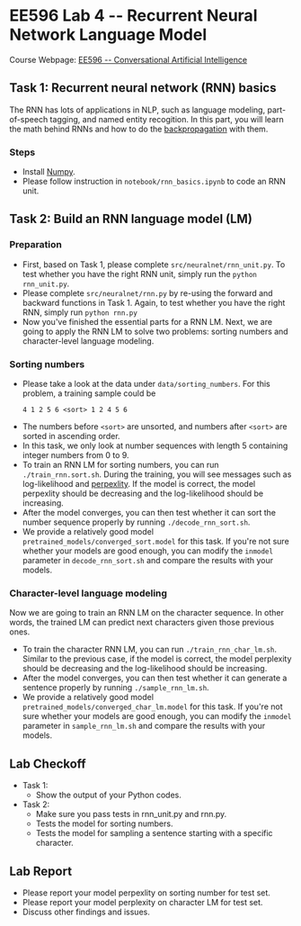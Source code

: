 # EE596 Lab 4 -- Recurrent Neural Network Language Model

Course Webpage: [EE596 -- Conversational Artificial Intelligence](https://hao-fang.github.io/ee596_spr2018/)

## Task 1: Recurrent neural network (RNN) basics
The RNN has lots of applications in NLP, such as language modeling, part-of-speech tagging, and named entity recogition. In this part, you will learn the math behind RNNs and how to do the [backpropagation](https://en.wikipedia.org/wiki/Backpropagation) with them.

### Steps
* Install [Numpy](http://www.numpy.org/).
* Please follow instruction in `notebook/rnn_basics.ipynb` to code an RNN unit.

## Task 2: Build an RNN language model (LM)

### Preparation
* First, based on Task 1, please complete `src/neuralnet/rnn_unit.py`. To test whether you have the right RNN unit, simply run the `python rnn_unit.py`.
* Please complete `src/neuralnet/rnn.py` by re-using the forward and backward functions in Task 1. Again, to test whether you have the right RNN, simply run `python rnn.py`
* Now you've finished the essential parts for a RNN LM. Next, we are going to apply the RNN LM to solve two problems: sorting numbers and character-level language modeling.

### Sorting numbers
* Please take a look at the data under `data/sorting_numbers`. For this problem, a training sample could be
	```
	4 1 2 5 6 <sort> 1 2 4 5 6
	```
* The numbers before `<sort>` are unsorted, and numbers after `<sort>` are sorted in ascending order. 
* In this task, we only look at number sequences with length 5 containing integer numbers from 0 to 9.
* To train an RNN LM for sorting numbers, you can run `./train_rnn.sort.sh`. During the training, you will see messages such as log-likelihood and [perpexlity](https://en.wikipedia.org/wiki/Perplexity). If the model is correct, the model perpexlity should be decreasing and the log-likelihood should be increasing.
* After the model converges, you can then test whether it can sort the number sequence properly by running `./decode_rnn_sort.sh`.
* We provide a relatively good model `pretrained_models/converged_sort.model` for this task. If you're not sure whether your models are good enough, you can modify the `inmodel` parameter in `decode_rnn_sort.sh` and compare the results with your models.

###  Character-level language modeling
Now we are going to train an RNN LM on the character sequence. In other words, the trained LM can predict next characters given those previous ones.

* To train the character RNN LM, you can run `./train_rnn_char_lm.sh`. Similar to the previous case, if the model is correct, the model perplexity should be decreasing and the log-likelihood should be increasing.
* After the model converges, you can then test whether it can generate a sentence properly by running `./sample_rnn_lm.sh`.
* We provide a relatively good model `pretrained_models/converged_char_lm.model` for this task. If you're not sure whether your models are good enough, you can modify the `inmodel` parameter in `sample_rnn_lm.sh` and compare the results with your models.

## Lab Checkoff
* Task 1: 
	* Show the output of your Python codes.
* Task 2: 
	* Make sure you pass tests in rnn_unit.py and rnn.py.
	* Tests the model for sorting numbers.
	* Tests the model for sampling a sentence starting with a specific character.

## Lab Report
* Please report your model perpexlity on sorting number for test set.
* Please report your model perplexity on character LM for test set.
* Discuss other findings and issues.
